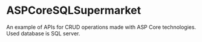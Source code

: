 # ASPCoreSQLSupermarket
An example of APIs for CRUD operations made with ASP Core technologies. Used database is SQL server.
